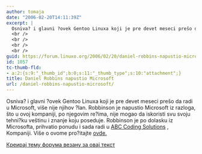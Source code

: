 ```yaml
---
author: tomaja
date: "2006-02-20T14:11:39Z"
excerpt: |
  Osniva? i glavni ?ovek Gentoo Linuxa koji je pre devet meseci prešo da radi u Microsoft, više nije njihov ?lan. Robbinson je napustio Microsoft iz razloga, što u ovoj kompaniji, po njegovim re?ima, nije mogao da iskoristi svu svoju tehni?ku veštinu i znanje koju poseduje. Robbinson je po dolasku iz Microsofta, prihvatio ponudu i sada radi u <a href="http://www.abccodes.com/ali/home/">ABC Coding Solutions</a> , Kompaniji. Više o ovome pro?itajte  <a href="http://news.com.com/Gentoo+Linux+founder+quits+Microsoft/2100-7344_3-6039101.html">ovde.</a><br />
  <br />
  <br />
  <br />
  <br />
guid: https://forum.linuxo.org/2006/02/20/daniel-robbins-napustio-microsoft/
id: 1057
tc-thumb-fld:
- a:2:{s:9:"_thumb_id";b:0;s:11:"_thumb_type";s:10:"attachment";}
title: Daniel Robbins napustio Microsoft
url: /daniel-robbins-napustio-microsoft/
---
```

Osniva? i glavni ?ovek Gentoo Linuxa koji je pre devet meseci prešo da radi u Microsoft, više nije njihov ?lan. Robbinson je napustio Microsoft iz razloga, što u ovoj kompaniji, po njegovim re?ima, nije mogao da iskoristi svu svoju tehni?ku veštinu i znanje koju poseduje. Robbinson je po dolasku iz Microsofta, prihvatio ponudu i sada radi u [ABC Coding Solutions](http://www.abccodes.com/ali/home/) , Kompaniji. Više o ovome pro?itajte [ovde.](http://news.com.com/Gentoo+Linux+founder+quits+Microsoft/2100-7344_3-6039101.html)

<!--break-->

[Креирај тему форума везану за овај текст](https://linuxo.org/nova-tema-na-forumu/?se_pid=1057)